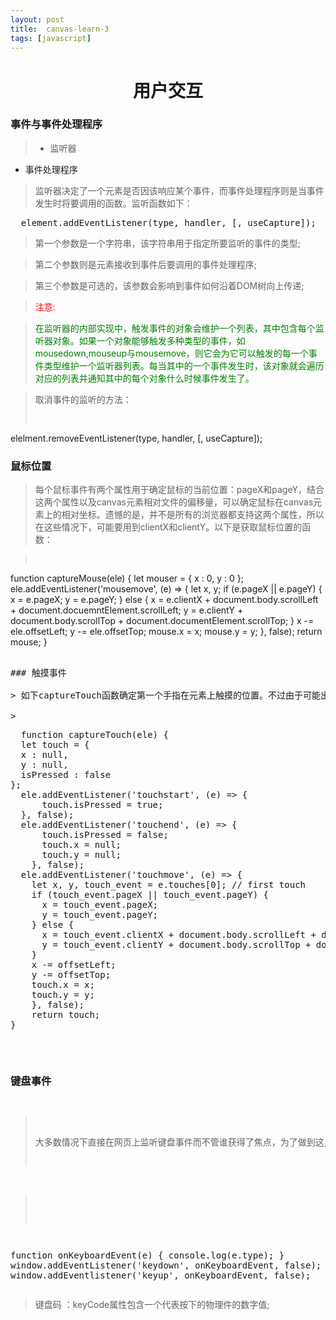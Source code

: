 ```yaml
---
layout: post
title:	canvas-learn-3
tags: [javascript]
---
```


<h1 style="text-align:center;">用户交互</h1>

### 事件与事件处理程序

> * 监听器
*  事件处理程序

> 监听器决定了一个元素是否因该响应某个事件，而事件处理程序则是当事件发生时将要调用的函数。监听函数如下：
<pre>
  element.addEventListener(type, handler, [, useCapture]);
</pre>
> 第一个参数是一个字符串，该字符串用于指定所要监听的事件的类型;

> 第二个参数则是元素接收到事件后要调用的事件处理程序;

> 第三个参数是可选的，该参数会影响到事件如何沿着DOM树向上传递;

> <p style="color:red;">注意:</p>

> <p style="color:green;">在监听器的内部实现中，触发事件的对象会维护一个列表，其中包含每个监听器对象。如果一个对象能够触发多种类型的事件，如mousedown,mouseup与mousemove，则它会为它可以触发的每一个事件类型维护一个监听器列表。每当其中的一个事件发生时，该对象就会遍历对应的列表并通知其中的每个对象什么时候事件发生了。</p>

> 取消事件的监听的方法：
> <pre>
  elelment.removeEventListener(type, handler, [, useCapture]);
</pre>

### 鼠标位置

> 每个鼠标事件有两个属性用于确定鼠标的当前位置：pageX和pageY，结合这两个属性以及canvas元素相对文件的偏移量，可以确定鼠标在canvas元素上的相对坐标。遗憾的是，并不是所有的浏览器都支持这两个属性，所以在这些情况下，可能要用到clientX和clientY。以下是获取鼠标位置的函数：

> <pre>
  function captureMouse(ele) {
  let mouser = {
  x : 0,
  y : 0
};
  ele.addEventListener('mousemove', (e) => {
  let x, y;
  if (e.pageX || e.pageY) {
  x = e.pageX;
  y = e.pageY;
} else {
  x = e.clientX + document.body.scrollLeft + document.docuemntElement.scrollLeft;
  y = e.clientY + document.body.scrollTop + document.documentElement.scrollTop;
}
  x -= ele.offsetLeft;
  y -= ele.offsetTop;
  mouse.x = x;
  mouse.y = y;
  }, false);
  return mouse;
}
<pre>

### 触摸事件

> 如下captureTouch函数确定第一个手指在元素上触摸的位置。不过由于可能出现没有手指触摸到屏幕的情况，因此为返回的对象添加了一个isPressed属性。同时，如果没有手指触摸到屏幕，x与y属性就会设置为null

> <pre>
  function captureTouch(ele) {
  let touch = {
  x : null,
  y : null,
  isPressed : false
};
  ele.addEventListener('touchstart', (e) => {
      touch.isPressed = true;
  }, false);
  ele.addEventListener('touchend', (e) => {
      touch.isPressed = false;
      touch.x = null;
      touch.y = null;
    }, false);
  ele.addEventListener('touchmove', (e) => {
    let x, y, touch_event = e.touches[0]; // first touch
    if (touch_event.pageX || touch_event.pageY) {
      x = touch_event.pageX;
      y = touch_event.pageY;
    } else {
      x = touch_event.clientX + document.body.scrollLeft + document.documentElement.scrollLeft;
      y = touch_event.clientY + document.body.scrollTop + document.documentElement.scrollTop;
    }
    x -= offsetLeft;
    y -= offsetTop;  
    touch.x = x;
    touch.y = y;
    }, false);
    return touch;
}
</pre>


### 键盘事件

> 大多数情况下直接在网页上监听键盘事件而不管谁获得了焦点，为了做到这点，可以直接将一个键盘事件监听器绑定到全局的window对象上，如下实例：

> <pre>
  function onKeyboardEvent(e) {
    console.log(e.type);
}
window.addEventListener('keydown', onKeyboardEvent, false);
window.addEventlistener('keyup', onKeyboardEvent, false);
</pre>
> 键盘码 ：keyCode属性包含一个代表按下的物理件的数字值;
